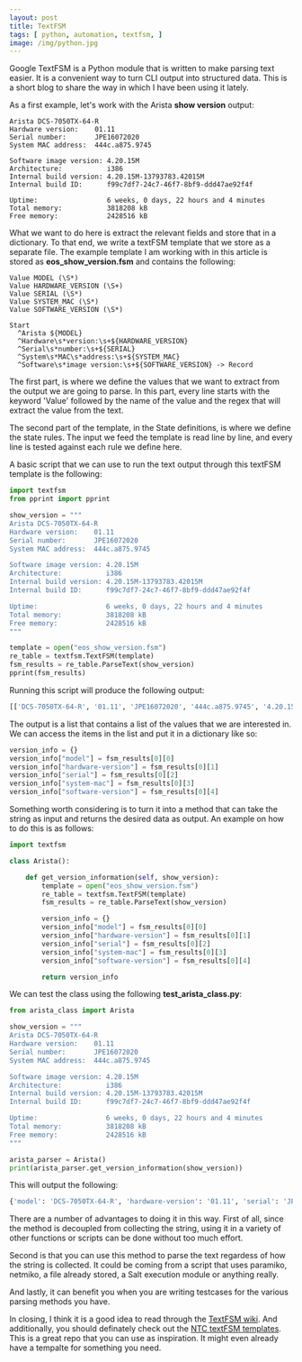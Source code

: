 ```yaml
---
layout: post
title: TextFSM
tags: [ python, automation, textfsm, ]
image: /img/python.jpg
---
```




Google TextFSM is a Python module that is written to make parsing text easier. It is a convenient way to turn CLI output into structured data. This is a short blog to share the way in which I have been using it lately.

As a first example, let's work with the Arista <b>show version</b> output:

<pre style="font-size:12px">
Arista DCS-7050TX-64-R
Hardware version:    01.11
Serial number:       JPE16072020
System MAC address:  444c.a875.9745

Software image version: 4.20.15M
Architecture:           i386
Internal build version: 4.20.15M-13793783.42015M
Internal build ID:      f99c7df7-24c7-46f7-8bf9-ddd47ae92f4f

Uptime:                 6 weeks, 0 days, 22 hours and 4 minutes
Total memory:           3818208 kB
Free memory:            2428516 kB
</pre>

What we want to do here is extract the relevant fields and store that in a dictionary. To that end, we write a textFSM template that we store as a separate file. The example template I am working with in this article is stored as <b>eos_show_version.fsm</b> and contains the following:

<pre style="font-size:12px">
Value MODEL (\S*)
Value HARDWARE_VERSION (\S+)
Value SERIAL (\S*)
Value SYSTEM_MAC (\S*)
Value SOFTWARE_VERSION (\S*)

Start
  ^Arista ${MODEL}
  ^Hardware\s*version:\s+${HARDWARE_VERSION}
  ^Serial\s*number:\s+${SERIAL}
  ^System\s*MAC\s*address:\s+${SYSTEM_MAC}
  ^Software\s*image version:\s+${SOFTWARE_VERSION} -> Record
</pre>

The first part, is where we define the values that we want to extract from the output we are going to parse. In this part, every line starts with the keyword 'Value' followed by the name of the value and the regex that will extract the value from the text.

The second part of the template, in the State definitions, is where we define the state rules. The input we feed the template is read line by line, and every line is tested against each rule we define here.

A basic script that we can use to run the text output through this textFSM template is the following:


```python
import textfsm
from pprint import pprint

show_version = """
Arista DCS-7050TX-64-R
Hardware version:    01.11
Serial number:       JPE16072020
System MAC address:  444c.a875.9745

Software image version: 4.20.15M
Architecture:           i386
Internal build version: 4.20.15M-13793783.42015M
Internal build ID:      f99c7df7-24c7-46f7-8bf9-ddd47ae92f4f

Uptime:                 6 weeks, 0 days, 22 hours and 4 minutes
Total memory:           3818208 kB
Free memory:            2428516 kB
"""

template = open("eos_show_version.fsm")
re_table = textfsm.TextFSM(template)
fsm_results = re_table.ParseText(show_version)
pprint(fsm_results)
```

Running this script will produce the following output:


```python
[['DCS-7050TX-64-R', '01.11', 'JPE16072020', '444c.a875.9745', '4.20.15M']]
```

The output is a list that contains a list of the values that we are interested in. We can access the items in the list and put it in a dictionary like so:

```python
version_info = {}
version_info["model"] = fsm_results[0][0]
version_info["hardware-version"] = fsm_results[0][1]
version_info["serial"] = fsm_results[0][2]
version_info["system-mac"] = fsm_results[0][3]
version_info["software-version"] = fsm_results[0][4]
```

Something worth considering is to turn it into a method that can take the string as input and returns the desired data as output. An example on how to do this is as follows:

```python
import textfsm

class Arista():

    def get_version_information(self, show_version):
        template = open("eos_show_version.fsm")
        re_table = textfsm.TextFSM(template)
        fsm_results = re_table.ParseText(show_version)        

        version_info = {}
        version_info["model"] = fsm_results[0][0]
        version_info["hardware-version"] = fsm_results[0][1]
        version_info["serial"] = fsm_results[0][2]
        version_info["system-mac"] = fsm_results[0][3]
        version_info["software-version"] = fsm_results[0][4]

        return version_info
```


We can test the class using the following <b>test_arista_class.py</b>:

```python
from arista_class import Arista

show_version = """
Arista DCS-7050TX-64-R
Hardware version:    01.11
Serial number:       JPE16072020
System MAC address:  444c.a875.9745

Software image version: 4.20.15M
Architecture:           i386
Internal build version: 4.20.15M-13793783.42015M
Internal build ID:      f99c7df7-24c7-46f7-8bf9-ddd47ae92f4f

Uptime:                 6 weeks, 0 days, 22 hours and 4 minutes
Total memory:           3818208 kB
Free memory:            2428516 kB
"""

arista_parser = Arista()
print(arista_parser.get_version_information(show_version))
```

This will output the following:

```python
{'model': 'DCS-7050TX-64-R', 'hardware-version': '01.11', 'serial': 'JPE16072020', 'system-mac': '444c.a875.9745', 'software-version': '4.20.15M'}
```


There are a number of advantages to doing it in this way. First of all, since the method is decoupled from collecting the string, using it in a variety of other functions or scripts can be done without too much effort.

Second is that you can use this method to parse the text regardess of how the string is collected. It could be coming from a script that uses paramiko, netmiko, a file already stored, a Salt execution module or anything really.

And lastly, it can benefit you when you are writing testcases for the various parsing methods you have.


In closing, I think it is a good idea to read through the <a href="https://github.com/google/textfsm/wiki/TextFSM" target="_blank">TextFSM wiki</a>. And additionally, you should definately check out the <a href="https://github.com/networktocode/ntc-templates/tree/master/templates" target="_blank">NTC textFSM templates</a>. This is a great repo that you can use as inspiration. It might even already have a tempalte for something you need.



